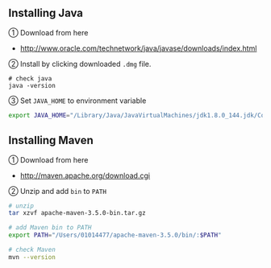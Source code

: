 ## Installing Java

① Download from here
- http://www.oracle.com/technetwork/java/javase/downloads/index.html

② Install by clicking downloaded `.dmg` file.
```
# check java
java -version
```

③ Set `JAVA_HOME` to environment variable
```sh
export JAVA_HOME="/Library/Java/JavaVirtualMachines/jdk1.8.0_144.jdk/Contents/Home/"
```

## Installing Maven

① Download from here
- http://maven.apache.org/download.cgi

② Unzip and add `bin` to `PATH`
```sh
# unzip
tar xzvf apache-maven-3.5.0-bin.tar.gz

# add Maven bin to PATH
export PATH="/Users/01014477/apache-maven-3.5.0/bin/:$PATH"

# check Maven
mvn --version
```
